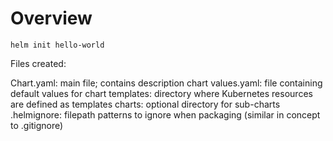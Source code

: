 # Overview


`helm init hello-world`

Files created:

Chart.yaml:     main file; contains description chart
values.yaml:    file containing default values for chart
templates:      directory where Kubernetes resources are defined as templates
charts:         optional directory for sub-charts
.helmignore:    filepath patterns to ignore when packaging (similar in concept to .gitignore)



